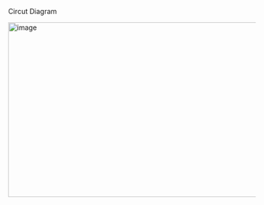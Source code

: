 Circut Diagram

<img width="580" height="356" alt="image" src="https://github.com/user-attachments/assets/1ba0664a-2943-4c16-aaf9-a50604849afa" />
